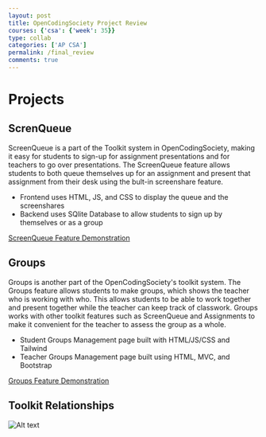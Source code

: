 ```yaml
---
layout: post
title: OpenCodingSociety Project Review
courses: {'csa': {'week': 35}}
type: collab
categories: ['AP CSA']
permalink: /final_review
comments: true
---
```


# Projects

## ScrenQueue
ScreenQueue is a part of the Toolkit system in OpenCodingSociety, making it easy for students to sign-up for assignment presentations and for teachers to go over presentations. The ScreenQueue feature allows students to both queue themselves up for an assignment and present that assignment from their desk using the bult-in screenshare feature.
  - Frontend uses HTML, JS, and CSS to display the queue and the screenshares
  - Backend uses SQlite Database to allow students to sign up by themselves or as a group

[ScreenQueue Feature Demonstration](https://drive.google.com/file/d/1EjF_bude1CffC2UXQFD1oB28v3n-dUcr/view)

## Groups
Groups is another part of the OpenCodingSociety's toolkit system. The Groups feature allows students to make groups, which shows the teacher who is working with who. This allows students to be able to work together and present together while the teacher can keep track of classwork. Groups works with other toolkit features such as ScreenQueue and Assignments to make it convenient for the teacher to assess the group as a whole.
  - Student Groups Management page built with HTML/JS/CSS and Tailwind
  - Teacher Groups Management page built using HTML, MVC, and Bootstrap

[Groups Feature Demonstration](https://drive.google.com/file/d/178i3ujiUwbZh9Npbg7eTuw0B_bDePDRz/view)


## Toolkit Relationships
![Alt text](/akhil_2025/images/final.png)
